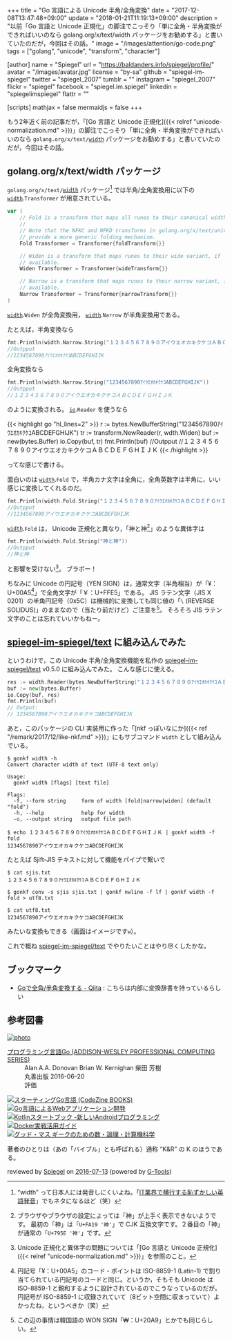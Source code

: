 +++
title = "Go 言語による Unicode 半角/全角変換"
date =  "2017-12-08T13:47:48+09:00"
update = "2018-01-21T11:19:13+09:00"
description = "以前「Go 言語と Unicode 正規化」の脚注でこっそり「単に全角・半角変換ができればいいのなら golang.org/x/text/width パッケージをお勧めする」と書いていたのだが，今回はその話。"
image = "/images/attention/go-code.png"
tags = ["golang", "unicode", "transform", "character"]

[author]
  name      = "Spiegel"
  url       = "https://baldanders.info/spiegel/profile/"
  avatar    = "/images/avatar.jpg"
  license   = "by-sa"
  github    = "spiegel-im-spiegel"
  twitter   = "spiegel_2007"
  tumblr    = ""
  instagram = "spiegel_2007"
  flickr    = "spiegel"
  facebook  = "spiegel.im.spiegel"
  linkedin  = "spiegelimspiegel"
  flattr    = ""

[scripts]
  mathjax = false
  mermaidjs = false
+++

もう2年近く前の記事だが，「[Go 言語と Unicode 正規化]({{< relref "unicode-normalization.md" >}})」の脚注でこっそり「単に全角・半角変換ができればいいのなら `golang.org/x/text/`[`width`] パッケージをお勧めする」と書いていたのだが，今回はその話。

## golang.org/x/text/width パッケージ

`golang.org/x/text/`[`width`] パッケージ[^wdth] では半角/全角変換用に以下の [`width`].`Transformer` が用意されている。

[^wdth]: “width” って日本人には発音しにくいよね。「[IT業界で横行する恥ずかしい英語発音](https://qiita.com/ryounagaoka/items/290885ee3291b393fe1f "IT業界で横行する恥ずかしい英語発音 - Qiita")」でもネタになるほど（笑）

```go
var (
	// Fold is a transform that maps all runes to their canonical width.
	//
	// Note that the NFKC and NFKD transforms in golang.org/x/text/unicode/norm
	// provide a more generic folding mechanism.
	Fold Transformer = Transformer{foldTransform{}}

	// Widen is a transform that maps runes to their wide variant, if
	// available.
	Widen Transformer = Transformer{wideTransform{}}

	// Narrow is a transform that maps runes to their narrow variant, if
	// available.
	Narrow Transformer = Transformer{narrowTransform{}}
)
```

[`width`].`Widen` が全角変換用， [`width`].`Narrow` が半角変換用である。 

たとえば，半角変換なら

```go
fmt.Println(width.Narrow.String("１２３４５６７８９０アイウエオカキクケコＡＢＣＤＥＦＧＨＩＪＫ"))
//Outpput
//1234567890ｱｲｳｴｵｶｷｸｹｺABCDEFGHIJK
```

全角変換なら

```go
fmt.Println(width.Narrow.String("1234567890ｱｲｳｴｵｶｷｸｹｺABCDEFGHIJK"))
//Outpput
//１２３４５６７８９０アイウエオカキクケコＡＢＣＤＥＦＧＨＩＪＫ
```

のように変換される。
[`io`].`Reader` を使うなら

{{< highlight go "hl_lines=2" >}}
r := bytes.NewBufferString("1234567890ｱｲｳｴｵｶｷｸｹｺABCDEFGHIJK")
tr := transform.NewReader(r, wdth.Widen)
buf := new(bytes.Buffer)
io.Copy(buf, tr)
fmt.Println(buf)
//Outpput
//１２３４５６７８９０アイウエオカキクケコＡＢＣＤＥＦＧＨＩＪＫ
{{< /highlight >}}

ってな感じで書ける。

面白いのは [`width`].`Fold` で，半角カナ文字は全角に，全角英数字は半角に，いい感じに変換してくれるのだ。

```go
fmt.Println(width.Fold.String("１２３４５６７８９０ｱｲｳｴｵｶｷｸｹｺＡＢＣＤＥＦＧＨＩＪＫ"))
//Outpput
//1234567890アイウエオカキクケコABCDEFGHIJK
```

[`width`].`Fold` は， Unicode 正規化と異なり，「神と神[^fnt1]」のような異体字は

[^fnt1]: ブラウザやブラウザの設定によっては「神」が上手く表示できないようです。 最初の「神」は「`U+FA19 '神'`」で CJK 互換文字です。２番目の「神」が通常の「`U+795E '神'`」です。

```go
fmt.Println(width.Fold.String("神と神"))
//Outpput
//神と神
```

と影響を受けない[^un1]。
ブラボー！

[^un1]: Unicode 正規化と異体字の問題については「[Go 言語と Unicode 正規化]({{< relref "unicode-normalization.md" >}})」を参照のこと。

ちなみに Unicode の円記号（YEN SIGN）は，通常文字（半角相当）が「¥：U+00A5[^yen1]」で全角文字が「￥：U+FFE5」である。
JIS ラテン文字（JIS X 0201）の半角円記号（0x5C）は機械的に変換しても同じ値の「`\` (REVERSE SOLIDUS)」のままなので（当たり前だけど）ご注意を[^ws]。
そろそろ JIS ラテン文字のことは忘れていいかもねー。

[^ws]: この辺の事情は韓国語の WON SIGN「₩：U+20A9」とかでも同じらしい。

[^yen1]: 円記号「¥：U+00A5」のコード・ポイントは ISO-8859-1 (Latin-1) で割り当てられている円記号のコードと同じ。というか，そもそも Unicode は ISO-8859-1 と親和するように設計されているのでこうなっているのだが。円記号が ISO-8859-1 に収録されていて（8ビット空間に収まっていて）よかったね，というべきか（笑）

## [spiegel-im-spiegel/text] に組み込んでみた

というわけで，この Unicode 半角/全角変換機能を私作の [spiegel-im-spiegel/text] v0.5.0 に組み込んでみた。
こんな感じに使える。

```go
res := width.Reader(bytes.NewBufferString("１２３４５６７８９０ｱｲｳｴｵｶｷｸｹｺＡＢＣＤＥＦＧＨＩＪＫ"), width.Fold)
buf := new(bytes.Buffer)
io.Copy(buf, res)
fmt.Println(buf)
// Output:
// 1234567890アイウエオカキクケコABCDEFGHIJK
```

あと，このパッケージの CLI 実装用に作った「[nkf っぽいなにか]({{< ref "/remark/2017/12/like-nkf.md" >}})」にもサブコマンド `width` として組み込んでいる。

```text
$ gonkf width -h
Convert character width of text (UTF-8 text only)

Usage:
  gonkf width [flags] [text file]

Flags:
  -f, --form string     form of width [fold|narrow|widen] (default "fold")
  -h, --help            help for width
  -o, --output string   output file path

$ echo １２３４５６７８９０ｱｲｳｴｵｶｷｸｹｺＡＢＣＤＥＦＧＨＩＪＫ | gonkf width -f fold
1234567890アイウエオカキクケコABCDEFGHIJK
```

たとえば Sjift-JIS テキストに対して機能をパイプで繋いで

```text
$ cat sjis.txt
１２３４５６７８９０ｱｲｳｴｵｶｷｸｹｺＡＢＣＤＥＦＧＨＩＪＫ

$ gonkf conv -s sjis sjis.txt | gonkf nwline -f lf | gonkf width -f fold > utf8.txt

$ cat utf8.txt
1234567890アイウエオカキクケコABCDEFGHIJK
```

みたいな変換もできる（画面はイメージです`w`）。

これで概ね [spiegel-im-spiegel/text] でやりたいことはやり尽くしたかな。

[Go 言語]: https://golang.org/ "The Go Programming Language"
[`norm`]: https://godoc.org/golang.org/x/text/unicode/norm "norm - GoDoc"
[`width`]: https://godoc.org/golang.org/x/text/width "width - GoDoc"
[`transform`]: https://godoc.org/golang.org/x/text/transform "transform - GoDoc"
[`io`]: https://golang.org/pkg/io/ "io - The Go Programming Language"
[spiegel-im-spiegel/text]: https://github.com/spiegel-im-spiegel/text "spiegel-im-spiegel/text: Encoding/Decoding Text Package by Golang"

## ブックマーク

- [Goで全角/半角変換する - Qiita](https://qiita.com/ktnyt/items/ee56d5425e1c0ad42094) : こちらは内部に変換辞書を持っているらしい

## 参考図書

<div class="hreview" ><a class="item url" href="https://www.amazon.co.jp/exec/obidos/ASIN/4621300253/baldandersinf-22/"><img src="https://images-fe.ssl-images-amazon.com/images/I/410V3ulwP5L._SL160_.jpg" alt="photo" class="photo"  /></a><dl ><dt class="fn"><a class="item url" href="https://www.amazon.co.jp/exec/obidos/ASIN/4621300253/baldandersinf-22/">プログラミング言語Go (ADDISON-WESLEY PROFESSIONAL COMPUTING SERIES)</a></dt><dd>Alan A.A. Donovan Brian W. Kernighan 柴田 芳樹 </dd><dd>丸善出版 2016-06-20</dd><dd>評価<abbr class="rating" title="5"><img src="https://images-fe.ssl-images-amazon.com/images/G/01/detail/stars-5-0.gif" alt="" /></abbr> </dd></dl><p class="similar"><a href="https://www.amazon.co.jp/exec/obidos/ASIN/4798142417/baldandersinf-22/" target="_top"><img src="https://images-fe.ssl-images-amazon.com/images/P/4798142417.09._SCTHUMBZZZ_.jpg"  alt="スターティングGo言語 (CodeZine BOOKS)"  /></a> <a href="https://www.amazon.co.jp/exec/obidos/ASIN/4873117526/baldandersinf-22/" target="_top"><img src="https://images-fe.ssl-images-amazon.com/images/P/4873117526.09._SCTHUMBZZZ_.jpg"  alt="Go言語によるWebアプリケーション開発"  /></a> <a href="https://www.amazon.co.jp/exec/obidos/ASIN/4865940391/baldandersinf-22/" target="_top"><img src="https://images-fe.ssl-images-amazon.com/images/P/4865940391.09._SCTHUMBZZZ_.jpg"  alt="Kotlinスタートブック -新しいAndroidプログラミング"  /></a> <a href="https://www.amazon.co.jp/exec/obidos/ASIN/4839959234/baldandersinf-22/" target="_top"><img src="https://images-fe.ssl-images-amazon.com/images/P/4839959234.09._SCTHUMBZZZ_.jpg"  alt="Docker実戦活用ガイド"  /></a> <a href="https://www.amazon.co.jp/exec/obidos/ASIN/4274218961/baldandersinf-22/" target="_top"><img src="https://images-fe.ssl-images-amazon.com/images/P/4274218961.09._SCTHUMBZZZ_.jpg"  alt="グッド・マス ギークのための数・論理・計算機科学"  /></a> </p>
<p class="description">著者のひとりは（あの「バイブル」とも呼ばれる）通称 “K&amp;R” の K のほうである。</p>
<p class="gtools" >reviewed by <a href='#maker' class='reviewer'>Spiegel</a> on <abbr class="dtreviewed" title="2016-07-13">2016-07-13</abbr> (powered by <a href="http://www.goodpic.com/mt/aws/index.html" >G-Tools</a>)</p>
</div>

